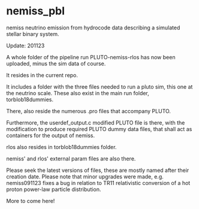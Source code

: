 # nemiss_pbl
nemiss neutrino emission from hydrocode data describing a simulated stellar binary system. 

Update: 201123 

A whole folder of the pipeline run PLUTO-nemiss-rlos has now been uploaded, minus the sim data of course. 

It resides in the current repo. 

It includes a folder with the three files needed to run a pluto sim, this one at the neutrino scale. These also exist in the main run folder, torblob18dummies. 

There, also reside the numerous .pro files that accompany PLUTO.

Furthermore, the userdef_output.c modified PLUTO file is there, with the modification to produce required PLUTO dummy data files, that shall act as containers for the output of nemiss.

rlos also resides in torblob18dummies folder. 

nemiss' and rlos' external param files are also there.

Please seek the latest versions of files, these are mostly named after their creation date. Please note that minor upgrades were made, e.g. nemiss091123 fixes a bug in relation to TR11 relativistic conversion of a hot proton power-law particle distribution.

More to come here!
